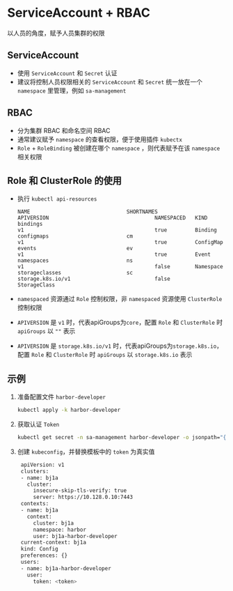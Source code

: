 # ServiceAccount + RBAC

以人员的角度，赋予人员集群的权限

## ServiceAccount

- 使用 `ServiceAccount` 和 `Secret` 认证
- 建议将控制人员权限相关的 `ServiceAccount` 和 `Secret` 统一放在一个 `namespace` 里管理，例如 `sa-management`

## RBAC

- 分为集群 RBAC 和命名空间 RBAC
- 通常建议赋予 `namespace` 的查看权限，便于使用插件 `kubectx`
- `Role` + `RoleBinding` 被创建在哪个 `namespace` ，则代表赋予在该 `namespace` 相关权限

## Role 和 ClusterRole 的使用

- 执行 `kubectl api-resources`

  ```
  NAME                               SHORTNAMES                          APIVERSION                                  NAMESPACED   KIND
  bindings                                                               v1                                          true         Binding
  configmaps                         cm                                  v1                                          true         ConfigMap
  events                             ev                                  v1                                          true         Event
  namespaces                         ns                                  v1                                          false        Namespace
  storageclasses                     sc                                  storage.k8s.io/v1                           false        StorageClass
  ```

- `namespaced` 资源通过 `Role` 控制权限，非 `namespaced` 资源使用 `ClusterRole` 控制权限
- `APIVERSION` 是 `v1` 时，代表apiGroups为`core`，配置 `Role` 和 `ClusterRole` 时 `apiGroups` 以 `""` 表示
- `APIVERSION` 是 `storage.k8s.io/v1` 时，代表apiGroups为`storage.k8s.io`，配置 `Role` 和 `ClusterRole` 时 `apiGroups` 以 `storage.k8s.io` 表示

## 示例

1. 准备配置文件 `harbor-developer`

   ```sh
   kubectl apply -k harbor-developer
   ```

1. 获取认证 `Token`

   ```sh
   kubectl get secret -n sa-management harbor-developer -o jsonpath="{.data.token}" | base64 -d
   ```

1. 创建 `kubeconfig`，并替换模板中的 `token` 为真实值

   ```sh
    apiVersion: v1
    clusters:
    - name: bj1a
      cluster:
        insecure-skip-tls-verify: true
        server: https://10.128.0.10:7443
    contexts:
    - name: bj1a
      context:
        cluster: bj1a
        namespace: harbor
        user: bj1a-harbor-developer
    current-context: bj1a
    kind: Config
    preferences: {}
    users:
    - name: bj1a-harbor-developer
      user:
        token: <token>
   ```
